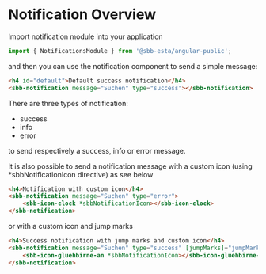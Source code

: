 # Notification Overview

Import notification module into your application

```ts
import { NotificationsModule } from '@sbb-esta/angular-public';
```
and then you can use the notification component to send a simple message:

```html
<h4 id="default">Default success notification</h4>
<sbb-notification message="Suchen" type="success"></sbb-notification>
```
There are three types of notification:
* success
* info
* error

to send respectively a success, info or error message.

It is also possible to send a notification message with a custom icon (using *sbbNotificationIcon directive) as see below

```html
<h4>Notification with custom icon</h4>
<sbb-notification message="Suchen" type="error">
    <sbb-icon-clock *sbbNotificationIcon></sbb-icon-clock>
</sbb-notification>
```

or with a custom icon and jump marks

```html
<h4>Success notification with jump marks and custom icon</h4>
<sbb-notification message="Suchen" type="success" [jumpMarks]="jumpMarks">
    <sbb-icon-gluehbirne-an *sbbNotificationIcon></sbb-icon-gluehbirne-an>
</sbb-notification>
```



